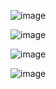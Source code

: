 
![image](https://github.com/user-attachments/assets/b7e4ad4a-f3a7-4b97-822f-8207b6830a4f)

![image](https://github.com/user-attachments/assets/132e76f4-325b-44e3-9b3c-ef7000d475c9)

![image](https://github.com/user-attachments/assets/c07ddac7-6705-4c64-86ba-a81c175aa90a)

![image](https://github.com/user-attachments/assets/98d70662-6a0c-440a-a63e-f160598c2c75)


